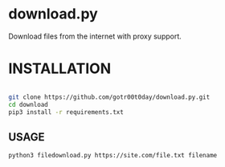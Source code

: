 # download.py
Download files from the internet with proxy support.

# INSTALLATION

```bash

git clone https://github.com/gotr00t0day/download.py.git
cd download
pip3 install -r requirements.txt
```

## USAGE

```
python3 filedownload.py https://site.com/file.txt filename
```
